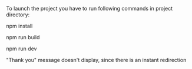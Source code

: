 To launch the project you have to run following commands in project directory:

npm install

npm run build

npm run dev


"Thank you" message doesn't display, since there is an instant redirection
